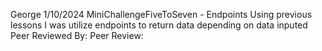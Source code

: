 George
1/10/2024
MiniChallengeFiveToSeven - Endpoints
Using previous lessons I was utilize endpoints to return data depending on data inputed
Peer Reviewed By: 
Peer Review: 